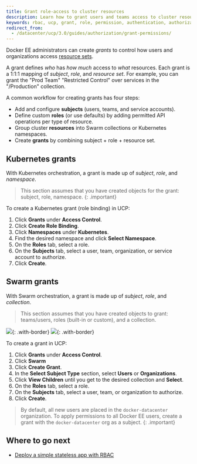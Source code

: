 ```yaml
---
title: Grant role-access to cluster resources
description: Learn how to grant users and teams access to cluster resources with role-based access control.
keywords: rbac, ucp, grant, role, permission, authentication, authorization, namespace, Kubernetes
redirect_from:
  - /datacenter/ucp/3.0/guides/authorization/grant-permissions/
---
```


Docker EE administrators can create _grants_ to control how users and
organizations access [resource sets](group-resources.md).

A grant defines _who_ has _how much_ access to _what_ resources. Each grant is a
1:1:1 mapping of _subject_, _role_, and _resource set_. For example, you can
grant the "Prod Team" "Restricted Control" over services in the "/Production"
collection.

A common workflow for creating grants has four steps:

- Add and configure **subjects** (users, teams, and service accounts).
- Define custom **roles** (or use defaults) by adding permitted API operations
  per type of resource.
- Group cluster **resources** into Swarm collections or Kubernetes namespaces.
- Create **grants** by combining subject + role + resource set.

## Kubernetes grants

With Kubernetes orchestration, a grant is made up of *subject*, *role*, and
*namespace*.

> This section assumes that you have created objects for the grant: subject, role,
> namespace.
{: .important}

To create a Kubernetes grant (role binding) in UCP:

1. Click **Grants** under **Access Control**.
2. Click **Create Role Binding**.
3. Click **Namespaces** under **Kubernetes**.
4. Find the desired namespace and click **Select Namespace**.
5. On the **Roles** tab, select a role.
6. On the **Subjects** tab, select a user, team, organization, or service
   account to authorize.
7. Click **Create**.

## Swarm grants

With Swarm orchestration, a grant is made up of *subject*, *role*, and
*collection*.

> This section assumes that you have created objects to grant: teams/users,
> roles (built-in or custom), and a collection.

![](../images/ucp-grant-model-0.svg){: .with-border}
![](../images/ucp-grant-model.svg){: .with-border}

To create a grant in UCP:

1. Click **Grants** under **Access Control**.
2. Click **Swarm**
3. Click **Create Grant**.
4. In the **Select Subject Type** section, select **Users** or **Organizations**.
5. Click **View Children** until you get to the desired collection and **Select**.
6. On the **Roles** tab, select a role.
7. On the **Subjects** tab, select a user, team, or organization to authorize.
8. Click **Create**.

> By default, all new users are placed in the `docker-datacenter` organization.
> To apply permissions to all Docker EE users, create a grant with the
> `docker-datacenter` org as a subject.
{: .important}

## Where to go next

- [Deploy a simple stateless app with RBAC](deploy-stateless-app.md)
